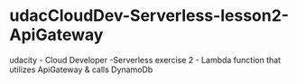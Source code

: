 # udacCloudDev-Serverless-lesson2-ApiGateway
udacity - Cloud Developer -Serverless exercise 2 - Lambda function that utilizes ApiGateway &amp; calls DynamoDb

